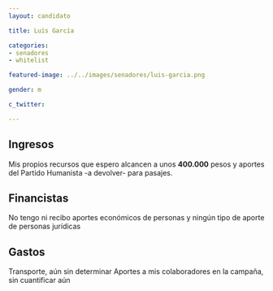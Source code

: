 ```yaml
---
layout: candidato

title: Luis García 

categories:
- senadores
- whitelist

featured-image: ../../images/senadores/luis-garcia.png

gender: m

c_twitter: 

---
```


## Ingresos


Mis propios recursos que espero alcancen a unos **400.000** pesos y aportes del Partido Humanista -a devolver- para pasajes.


## Financistas


No tengo ni recibo aportes económicos de personas y ningún tipo de aporte de personas jurídicas


## Gastos


Transporte, aún sin determinar
Aportes a mis colaboradores en la campaña, sin cuantificar aún


